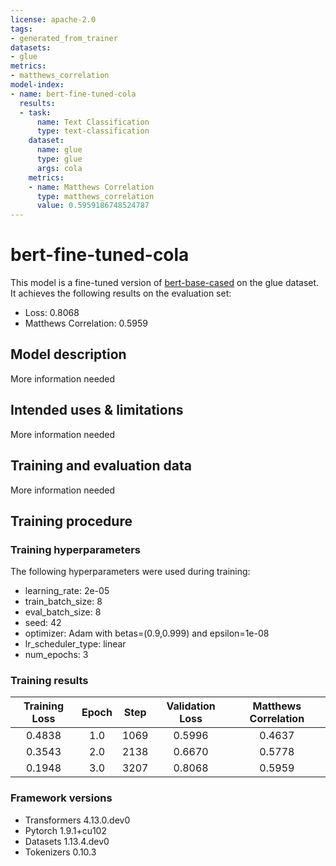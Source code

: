 ```yaml
---
license: apache-2.0
tags:
- generated_from_trainer
datasets:
- glue
metrics:
- matthews_correlation
model-index:
- name: bert-fine-tuned-cola
  results:
  - task:
      name: Text Classification
      type: text-classification
    dataset:
      name: glue
      type: glue
      args: cola
    metrics:
    - name: Matthews Correlation
      type: matthews_correlation
      value: 0.5959186748524787
---
```


<!-- This model card has been generated automatically according to the information the Trainer had access to. You
should probably proofread and complete it, then remove this comment. -->

# bert-fine-tuned-cola

This model is a fine-tuned version of [bert-base-cased](https://huggingface.co/bert-base-cased) on the glue dataset.
It achieves the following results on the evaluation set:
- Loss: 0.8068
- Matthews Correlation: 0.5959

## Model description

More information needed

## Intended uses & limitations

More information needed

## Training and evaluation data

More information needed

## Training procedure

### Training hyperparameters

The following hyperparameters were used during training:
- learning_rate: 2e-05
- train_batch_size: 8
- eval_batch_size: 8
- seed: 42
- optimizer: Adam with betas=(0.9,0.999) and epsilon=1e-08
- lr_scheduler_type: linear
- num_epochs: 3

### Training results

| Training Loss | Epoch | Step | Validation Loss | Matthews Correlation |
|:-------------:|:-----:|:----:|:---------------:|:--------------------:|
| 0.4838        | 1.0   | 1069 | 0.5996          | 0.4637               |
| 0.3543        | 2.0   | 2138 | 0.6670          | 0.5778               |
| 0.1948        | 3.0   | 3207 | 0.8068          | 0.5959               |


### Framework versions

- Transformers 4.13.0.dev0
- Pytorch 1.9.1+cu102
- Datasets 1.13.4.dev0
- Tokenizers 0.10.3
